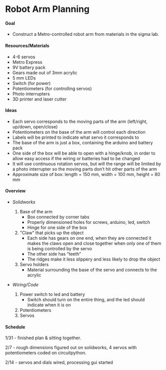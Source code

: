# Robot Arm Planning

#### Goal
- Construct a Metro-controlled robot arm from materials in the sigma lab.

#### Resources/Materials
- 4-6 servos
- Metro Express
- 9V battery pack
- Gears made out of 3mm acrylic
- 5 mm LEDs
- Switch (for power)
- Potentiometers (for controlling servos) 
- Photo interrupters
- 3D printer and laser cutter

#### Ideas
- Each servo corresponds to the moving parts of the arm (left/right, up/down, open/close)
 - Potentiometers on the base of the arm will control each direction
- Labels will be printed to indicate what servo it corresponds to
- The base of the arm is just a box, containing the arduino and battery pack
- One side of the box will be able to open with a hinge/knob, in order to allow easy access if the wiring or batteries    had to be changed
- It will use continuous rotation servos, but will the range will be limited by a photo interrupter so the moving parts don’t hit other parts of the arm
- Approximate size of box: length = 150 mm, width = 100 mm, height = 80 mm

#### Overview
- *Solidworks*
  1. Base of the arm
     - Box connected by corner tabs
     - Properly dimensioned holes for screws, arduino, led, switch
      - Hinge for one side of the box
  2. "Claw” that picks up the object
     - Each side has gears on one end, when they are connected it makes the claws open and close together when only one         of them is being controlled by the servo
      - The other side has “teeth”
     - The ridges make it less slippery and less likely to drop the object
  3. Servo holders 
      - Material surrounding the base of the servo and connects to the acrylic
      
- *Wiring/Code*
  1. Power switch to led and battery
      - Switch should turn on the entire thing, and the led should indicate when it is on
  2. Potentiometers
  3. Servos
  
#### Schedule
1/31 - finished plan & sitting together.

2/7 - rough dimensions figured out on solidworks, 4 servos with potentiometers coded on circuitpython.

2/14 - servos and dials wired, processing gui started
